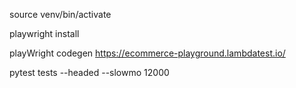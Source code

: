 source venv/bin/activate

playwright install

playWright codegen https://ecommerce-playground.lambdatest.io/
 

pytest tests --headed --slowmo  12000